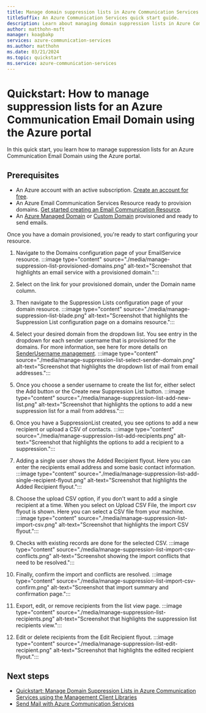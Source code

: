 ```yaml
---
title: Manage domain suppression lists in Azure Communication Services using the Azure portal
titleSuffix: An Azure Communication Services quick start guide.
description: Learn about managing domain suppression lists in Azure Communication Services using the Azure portal
author: matthohn-msft
manager: koagbakp
services: azure-communication-services
ms.author: matthohn
ms.date: 03/21/2024
ms.topic: quickstart
ms.service: azure-communication-services
---
```


# Quickstart: How to manage suppression lists for an Azure Communication Email Domain using the Azure portal

In this quick start, you learn how to manage suppression lists for an Azure Communication Email Domain using the Azure portal.

## Prerequisites

- An Azure account with an active subscription. [Create an account for free](https://azure.microsoft.com/free/dotnet/).
- An Azure Email Communication Services Resource ready to provision domains. [Get started creating an Email Communication Resource](./create-email-communication-resource.md).
- An [Azure Managed Domain](./add-azure-managed-domains.md) or [Custom Domain](./add-custom-verified-domains.md) provisioned and ready to send emails.

Once you have a domain provisioned, you're ready to start configuring your resource.

1. Navigate to the Domains configuration page of your EmailService resource.
:::image type="content" source="./media/manage-suppression-list-provisioned-domains.png" alt-text="Screenshot that highlights an email service with a provisioned domain.":::

2. Select on the link for your provisioned domain, under the Domain name column.
3. Then navigate to the Suppression Lists configuration page of your domain resource.
:::image type="content" source="./media/manage-suppression-list-blade.png" alt-text="Screenshot that highlights the Suppression List configuration page on a domains resource.":::

4. Select your desired domain from the dropdown list. You see entry in the dropdown for each sender username that is provisioned for the domains. For more information, see here for more details on [SenderUsername management](add-multiple-senders-mgmt-sdks.md).
:::image type="content" source="./media/manage-suppression-list-select-sender-domain.png" alt-text="Screenshot that highlights the dropdown list of mail from email addresses.":::

5. Once you choose a sender username to create the list for, either select the Add button or the Create new Suppression List button.
:::image type="content" source="./media/manage-suppression-list-add-new-list.png" alt-text="Screenshot that highlights the options to add a new suppression list for a mail from address.":::

6. Once you have a SuppressionList created, you see options to add a new recipient or upload a CSV of contacts.
:::image type="content" source="./media/manage-suppression-list-add-recipients.png" alt-text="Screenshot that highlights the options to add a recipient to a suppression.":::

7. Adding a single user shows the Added Recipient flyout. Here you can enter the recipients email address and some basic contact information.
:::image type="content" source="./media/manage-suppression-list-add-single-recipient-flyout.png" alt-text="Screenshot that highlights the Added Recipient flyout.":::

8. Choose the upload CSV option, if you don't want to add a single recipient at a time. When you select on Upload CSV File, the import csv flyout is shown. Here you can select a CSV file from your machine.
:::image type="content" source="./media/manage-suppression-list-import-csv.png" alt-text="Screenshot that highlights the import CSV flyout.":::

9. Checks with existing records are done for the selected CSV.
:::image type="content" source="./media/manage-suppression-list-import-csv-conflicts.png" alt-text="Screenshot showing the import conflicts that need to be resolved.":::

10. Finally, confirm the import and conflicts are resolved.
:::image type="content" source="./media/manage-suppression-list-import-csv-confirm.png" alt-text="Screenshot that import summary and confirmation page.":::

11. Export, edit, or remove recipients from the list view page.
:::image type="content" source="./media/manage-suppression-list-recipients.png" alt-text="Screenshot that highlights the suppression list recipients view.":::

12. Edit or delete recipients from the Edit Recipient flyout.
:::image type="content" source="./media/manage-suppression-list-edit-recipient.png" alt-text="Screenshot that highlights the edited recipient flyout.":::

## Next steps

- [Quickstart: Manage Domain Suppression Lists in Azure Communication Services using the Management Client Libraries](./manage-suppression-list-management-sdks.md)
- [Send Mail with Azure Communication Services](./send-email.md)
